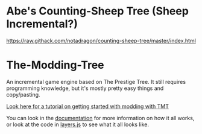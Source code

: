 # Abe's Counting-Sheep Tree (Sheep Incremental?)

https://raw.githack.com/notadragon/counting-sheep-tree/master/index.html

# The-Modding-Tree

An incremental game engine based on The Prestige Tree. It still requires programming knowledge, but it's mostly pretty easy things and copy/pasting.

[Look here for a tutorial on getting started with modding with TMT](docs/tutorials/getting-started.md)

You can look in the [documentation](docs/!general-info.md) for more information on how it all works, or look at the code in [layers.js](js/layers.js) to see what it all looks like.
